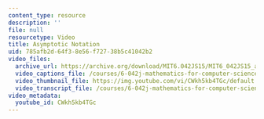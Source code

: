 ```yaml
---
content_type: resource
description: ''
file: null
resourcetype: Video
title: Asymptotic Notation
uid: 785afb2d-64f3-8e56-f727-38b5c41042b2
video_files:
  archive_url: https://archive.org/download/MIT6.042JS15/MIT6_042JS15_asymptoticnotation_ipod.mp4
  video_captions_file: /courses/6-042j-mathematics-for-computer-science-spring-2015/3f2f9b590cc75d5591bd4e8119c13333_CWkh5kb4TGc.vtt
  video_thumbnail_file: https://img.youtube.com/vi/CWkh5kb4TGc/default.jpg
  video_transcript_file: /courses/6-042j-mathematics-for-computer-science-spring-2015/a48e974004bdad8037c6f8b9d30797c6_CWkh5kb4TGc.pdf
video_metadata:
  youtube_id: CWkh5kb4TGc
---
```

